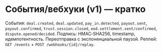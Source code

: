 # События/вебхуки (v1) — кратко
События: `deal.created`, `deal.updated`, `pay_in.detected`, `payout.sent`, `payout.confirmed`, `trust.session.closed`, `eod.settlement.sent/confirmed`, `dispute.opened/decided`.
Подпись: HMAC‑SHA256, timestamp, идемпотентность. Переотправка с экспоненциальной паузой. Реплей: `GET /events` + `POST /webhooks/{id}/replay`.
